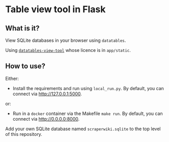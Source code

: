 # Table view tool in Flask

## What is it?

View SQLite databases in your browser using `datatables`.

Using [`datatables-view-tool`](https://github.com/scraperwiki/datatables-view-tool)
whose licence is in `app/static`.

## How to use?

Either:

* Install the requirements and run using `local_run.py`. By default, you
  can connect via http://127.0.0.1:5000.

or:

* Run in a `docker` container via the Makefile `make run`. By default,
  you can connect via http://0.0.0.0:8000.

Add your own SQLite database named `scraperwiki.sqlite` to the top level of
this repository.
